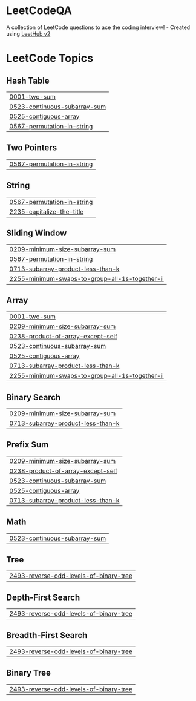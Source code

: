 # LeetCodeQA
A collection of LeetCode questions to ace the coding interview! - Created using [LeetHub v2](https://github.com/arunbhardwaj/LeetHub-2.0)

<!---LeetCode Topics Start-->
# LeetCode Topics
## Hash Table
|  |
| ------- |
| [0001-two-sum](https://github.com/NathanF28/LeetCodeQA/tree/master/0001-two-sum) |
| [0523-continuous-subarray-sum](https://github.com/NathanF28/LeetCodeQA/tree/master/0523-continuous-subarray-sum) |
| [0525-contiguous-array](https://github.com/NathanF28/LeetCodeQA/tree/master/0525-contiguous-array) |
| [0567-permutation-in-string](https://github.com/NathanF28/LeetCodeQA/tree/master/0567-permutation-in-string) |
## Two Pointers
|  |
| ------- |
| [0567-permutation-in-string](https://github.com/NathanF28/LeetCodeQA/tree/master/0567-permutation-in-string) |
## String
|  |
| ------- |
| [0567-permutation-in-string](https://github.com/NathanF28/LeetCodeQA/tree/master/0567-permutation-in-string) |
| [2235-capitalize-the-title](https://github.com/NathanF28/LeetCodeQA/tree/master/2235-capitalize-the-title) |
## Sliding Window
|  |
| ------- |
| [0209-minimum-size-subarray-sum](https://github.com/NathanF28/LeetCodeQA/tree/master/0209-minimum-size-subarray-sum) |
| [0567-permutation-in-string](https://github.com/NathanF28/LeetCodeQA/tree/master/0567-permutation-in-string) |
| [0713-subarray-product-less-than-k](https://github.com/NathanF28/LeetCodeQA/tree/master/0713-subarray-product-less-than-k) |
| [2255-minimum-swaps-to-group-all-1s-together-ii](https://github.com/NathanF28/LeetCodeQA/tree/master/2255-minimum-swaps-to-group-all-1s-together-ii) |
## Array
|  |
| ------- |
| [0001-two-sum](https://github.com/NathanF28/LeetCodeQA/tree/master/0001-two-sum) |
| [0209-minimum-size-subarray-sum](https://github.com/NathanF28/LeetCodeQA/tree/master/0209-minimum-size-subarray-sum) |
| [0238-product-of-array-except-self](https://github.com/NathanF28/LeetCodeQA/tree/master/0238-product-of-array-except-self) |
| [0523-continuous-subarray-sum](https://github.com/NathanF28/LeetCodeQA/tree/master/0523-continuous-subarray-sum) |
| [0525-contiguous-array](https://github.com/NathanF28/LeetCodeQA/tree/master/0525-contiguous-array) |
| [0713-subarray-product-less-than-k](https://github.com/NathanF28/LeetCodeQA/tree/master/0713-subarray-product-less-than-k) |
| [2255-minimum-swaps-to-group-all-1s-together-ii](https://github.com/NathanF28/LeetCodeQA/tree/master/2255-minimum-swaps-to-group-all-1s-together-ii) |
## Binary Search
|  |
| ------- |
| [0209-minimum-size-subarray-sum](https://github.com/NathanF28/LeetCodeQA/tree/master/0209-minimum-size-subarray-sum) |
| [0713-subarray-product-less-than-k](https://github.com/NathanF28/LeetCodeQA/tree/master/0713-subarray-product-less-than-k) |
## Prefix Sum
|  |
| ------- |
| [0209-minimum-size-subarray-sum](https://github.com/NathanF28/LeetCodeQA/tree/master/0209-minimum-size-subarray-sum) |
| [0238-product-of-array-except-self](https://github.com/NathanF28/LeetCodeQA/tree/master/0238-product-of-array-except-self) |
| [0523-continuous-subarray-sum](https://github.com/NathanF28/LeetCodeQA/tree/master/0523-continuous-subarray-sum) |
| [0525-contiguous-array](https://github.com/NathanF28/LeetCodeQA/tree/master/0525-contiguous-array) |
| [0713-subarray-product-less-than-k](https://github.com/NathanF28/LeetCodeQA/tree/master/0713-subarray-product-less-than-k) |
## Math
|  |
| ------- |
| [0523-continuous-subarray-sum](https://github.com/NathanF28/LeetCodeQA/tree/master/0523-continuous-subarray-sum) |
## Tree
|  |
| ------- |
| [2493-reverse-odd-levels-of-binary-tree](https://github.com/NathanF28/LeetCodeQA/tree/master/2493-reverse-odd-levels-of-binary-tree) |
## Depth-First Search
|  |
| ------- |
| [2493-reverse-odd-levels-of-binary-tree](https://github.com/NathanF28/LeetCodeQA/tree/master/2493-reverse-odd-levels-of-binary-tree) |
## Breadth-First Search
|  |
| ------- |
| [2493-reverse-odd-levels-of-binary-tree](https://github.com/NathanF28/LeetCodeQA/tree/master/2493-reverse-odd-levels-of-binary-tree) |
## Binary Tree
|  |
| ------- |
| [2493-reverse-odd-levels-of-binary-tree](https://github.com/NathanF28/LeetCodeQA/tree/master/2493-reverse-odd-levels-of-binary-tree) |
<!---LeetCode Topics End-->